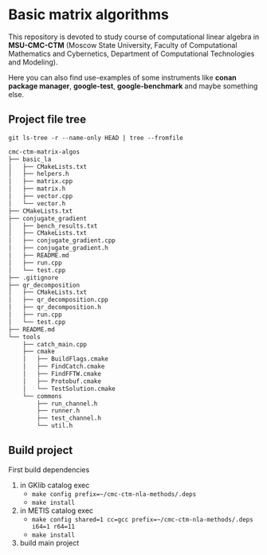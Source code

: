 # Basic matrix algorithms

This repository is devoted to study course of computational linear algebra in  **MSU-CMC-CTM** (Moscow State University, Faculty of Computational Mathematics and Cybernetics, Department of Computational Technologies and Modeling).

Here you can also find use-examples of some instruments like **conan package manager**, **google-test**, **google-benchmark** and maybe something else.

## Project file tree

`git ls-tree -r --name-only HEAD | tree --fromfile`

```bash
cmc-ctm-matrix-algos
├── basic_la
│   ├── CMakeLists.txt
│   ├── helpers.h
│   ├── matrix.cpp
│   ├── matrix.h
│   ├── vector.cpp
│   └── vector.h
├── CMakeLists.txt
├── conjugate_gradient
│   ├── bench_results.txt
│   ├── CMakeLists.txt
│   ├── conjugate_gradient.cpp
│   ├── conjugate_gradient.h
│   ├── README.md
│   ├── run.cpp
│   └── test.cpp
├── .gitignore
├── qr_decomposition
│   ├── CMakeLists.txt
│   ├── qr_decomposition.cpp
│   ├── qr_decomposition.h
│   ├── run.cpp
│   └── test.cpp
├── README.md
└── tools
    ├── catch_main.cpp
    ├── cmake
    │   ├── BuildFlags.cmake
    │   ├── FindCatch.cmake
    │   ├── FindFFTW.cmake
    │   ├── Protobuf.cmake
    │   └── TestSolution.cmake
    └── commons
        ├── run_channel.h
        ├── runner.h
        ├── test_channel.h
        └── util.h
```

## Build project

First build dependencies

1. in GKlib catalog exec 
    - `make config prefix=~/cmc-ctm-nla-methods/.deps`
    - `make install`
2. in METIS catalog exec 
    - `make config shared=1 cc=gcc prefix=~/cmc-ctm-nla-methods/.deps i64=1 r64=11`
    - `make install`
3. build main project